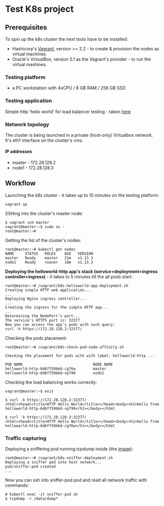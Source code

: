# Test K8s project

## Prerequisites

To spin up the k8s cluster the next tools have to be installed:
  * Hashicorp's [Vagrant](https://www.vagrantup.com/), version >= 2.2 - to create & provision the nodes as virtual machines.
  * Oracle's VirtualBox, version 5.1 as the Vagrant's provider - to run the virtual mashines.


### Testing platform
  * a PC workstation with 4xCPU / 8 GB RAM / 256 GB SSD

### Testing application

Simple http 'hello world' for load balancer testing - taken [here](https://hub.docker.com/r/strm/helloworld-http)


### Network topology

The cluster is being launched in a private (host-only) Virtualbox network. It's eth1 interface on the cluster's vms.

#### IP addresses

* master - 172.28.128.2
* node1 - 172.28.128.3

## Workflow

Launching the k8s cluster - it takes up to 10 minutes on the testing platform:
```
vagrant up
```

SSHing into the cluster's master node:
```
$ vagrant ssh master
vagrant@master:~$ sudo su -
root@master:~# 
```
Getting the list of the cluster's nodes:
```
root@master:~# kubectl get nodes
NAME     STATUS   ROLES    AGE   VERSION
master   Ready    master   21m   v1.13.3
node1    Ready    <none>   18m   v1.13.3
```

**Deploying the helloworld-http app's stack (service+deployment+ingress controller+ingress)** - it takes to 5 minutes till the all pods start:

```
root@master:~# /vagrant/k8s-helloworld-app-deployment.sh 
Creating simple HTTP web application...
...
Deploying Nginx ingress controller...
...
Creating the ingress for the simple HTTP app...
..
Determining the NodePort's port...
The service's HTTPS port is: 32377
Now you can access the app's pods with such query:
curl -k https://172.28.128.2:32377/
```

Checking the pods placement:
```
root@master:~# /vagrant/k8s-check-pod-node-affinity.sh 

Checking the placement for pods with with label: helloworld-http ...

POD NAME                                NODE NAME
helloworld-http-6d6ff59b6d-cg76w        master
helloworld-http-6d6ff59b6d-vp799        node1
```

Checking the load balancing works correctly:
```
vagrant@master:~$ exit

$ curl -k https://172.28.128.2:32377/
<html><head><title>HTTP Hello World</title></head><body><h1>Hello from helloworld-http-6d6ff59b6d-vp799</h1></body></html

$ curl -k https://172.28.128.3:32377/
<html><head><title>HTTP Hello World</title></head><body><h1>Hello from helloworld-http-6d6ff59b6d-cg76w</h1></body></html
```

### Traffic capturing

Deploying a sniffering pod running tcpdump inside (the [image](https://hub.docker.com/r/corfr/tcpdump/)):
```
root@master:~# /vagrant/k8s-sniffer-deployment.sh
Deploying a sniffer pod into host network...
pod/sniffer-pod created
...
```

Now you can ssh into sniffer-pod pod and read all network traffic with commands:
```
# kubectl exec -it sniffer-pod sh
$ tcpdump -r /data/dump*
```
```
